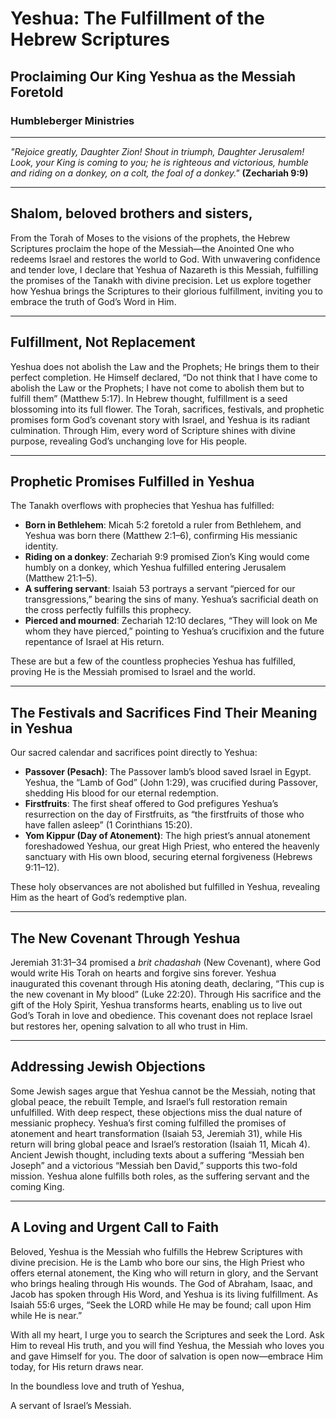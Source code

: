 # Yeshua: The Fulfillment of the Hebrew Scriptures

## Proclaiming Our King Yeshua as the Messiah Foretold

### Humbleberger Ministries

---

_"Rejoice greatly, Daughter Zion! Shout in triumph, Daughter Jerusalem! Look, your King is coming to you; he is righteous and victorious, humble and riding on a donkey, on a colt, the foal of a donkey."_
**(Zechariah 9:9)**

---

## Shalom, beloved brothers and sisters,

From the Torah of Moses to the visions of the prophets, the Hebrew Scriptures proclaim the hope of the Messiah—the Anointed One who redeems Israel and restores the world to God. With unwavering confidence and tender love, I declare that Yeshua of Nazareth is this Messiah, fulfilling the promises of the Tanakh with divine precision. Let us explore together how Yeshua brings the Scriptures to their glorious fulfillment, inviting you to embrace the truth of God’s Word in Him.

---

## Fulfillment, Not Replacement

Yeshua does not abolish the Law and the Prophets; He brings them to their perfect completion. He Himself declared, “Do not think that I have come to abolish the Law or the Prophets; I have not come to abolish them but to fulfill them” (Matthew 5:17). In Hebrew thought, fulfillment is a seed blossoming into its full flower. The Torah, sacrifices, festivals, and prophetic promises form God’s covenant story with Israel, and Yeshua is its radiant culmination. Through Him, every word of Scripture shines with divine purpose, revealing God’s unchanging love for His people.

---

## Prophetic Promises Fulfilled in Yeshua

The Tanakh overflows with prophecies that Yeshua has fulfilled:

- **Born in Bethlehem**: Micah 5:2 foretold a ruler from Bethlehem, and Yeshua was born there (Matthew 2:1–6), confirming His messianic identity.
- **Riding on a donkey**: Zechariah 9:9 promised Zion’s King would come humbly on a donkey, which Yeshua fulfilled entering Jerusalem (Matthew 21:1–5).
- **A suffering servant**: Isaiah 53 portrays a servant “pierced for our transgressions,” bearing the sins of many. Yeshua’s sacrificial death on the cross perfectly fulfills this prophecy.
- **Pierced and mourned**: Zechariah 12:10 declares, “They will look on Me whom they have pierced,” pointing to Yeshua’s crucifixion and the future repentance of Israel at His return.

These are but a few of the countless prophecies Yeshua has fulfilled, proving He is the Messiah promised to Israel and the world.

---

## The Festivals and Sacrifices Find Their Meaning in Yeshua

Our sacred calendar and sacrifices point directly to Yeshua:

- **Passover (Pesach)**: The Passover lamb’s blood saved Israel in Egypt. Yeshua, the “Lamb of God” (John 1:29), was crucified during Passover, shedding His blood for our eternal redemption.
- **Firstfruits**: The first sheaf offered to God prefigures Yeshua’s resurrection on the day of Firstfruits, as “the firstfruits of those who have fallen asleep” (1 Corinthians 15:20).
- **Yom Kippur (Day of Atonement)**: The high priest’s annual atonement foreshadowed Yeshua, our great High Priest, who entered the heavenly sanctuary with His own blood, securing eternal forgiveness (Hebrews 9:11–12).

These holy observances are not abolished but fulfilled in Yeshua, revealing Him as the heart of God’s redemptive plan.

---

## The New Covenant Through Yeshua

Jeremiah 31:31–34 promised a _brit chadashah_ (New Covenant), where God would write His Torah on hearts and forgive sins forever. Yeshua inaugurated this covenant through His atoning death, declaring, “This cup is the new covenant in My blood” (Luke 22:20). Through His sacrifice and the gift of the Holy Spirit, Yeshua transforms hearts, enabling us to live out God’s Torah in love and obedience. This covenant does not replace Israel but restores her, opening salvation to all who trust in Him.

---

## Addressing Jewish Objections

Some Jewish sages argue that Yeshua cannot be the Messiah, noting that global peace, the rebuilt Temple, and Israel’s full restoration remain unfulfilled. With deep respect, these objections miss the dual nature of messianic prophecy. Yeshua’s first coming fulfilled the promises of atonement and heart transformation (Isaiah 53, Jeremiah 31), while His return will bring global peace and Israel’s restoration (Isaiah 11, Micah 4). Ancient Jewish thought, including texts about a suffering “Messiah ben Joseph” and a victorious “Messiah ben David,” supports this two-fold mission. Yeshua alone fulfills both roles, as the suffering servant and the coming King.

---

## A Loving and Urgent Call to Faith

Beloved, Yeshua is the Messiah who fulfills the Hebrew Scriptures with divine precision. He is the Lamb who bore our sins, the High Priest who offers eternal atonement, the King who will return in glory, and the Servant who brings healing through His wounds. The God of Abraham, Isaac, and Jacob has spoken through His Word, and Yeshua is its living fulfillment. As Isaiah 55:6 urges, “Seek the LORD while He may be found; call upon Him while He is near.”

With all my heart, I urge you to search the Scriptures and seek the Lord. Ask Him to reveal His truth, and you will find Yeshua, the Messiah who loves you and gave Himself for you. The door of salvation is open now—embrace Him today, for His return draws near.

In the boundless love and truth of Yeshua,

A servant of Israel’s Messiah.
